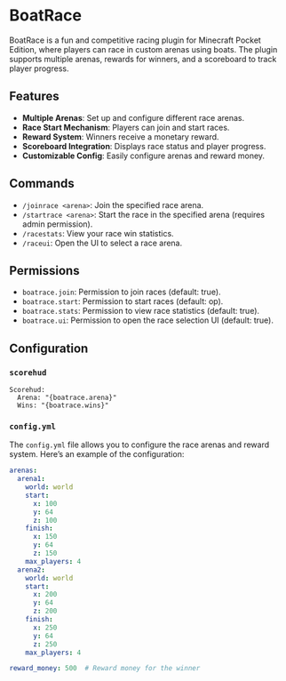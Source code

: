 # BoatRace

BoatRace is a fun and competitive racing plugin for Minecraft Pocket Edition, where players can race in custom arenas using boats. The plugin supports multiple arenas, rewards for winners, and a scoreboard to track player progress.

## Features

- **Multiple Arenas**: Set up and configure different race arenas.
- **Race Start Mechanism**: Players can join and start races.
- **Reward System**: Winners receive a monetary reward.
- **Scoreboard Integration**: Displays race status and player progress.
- **Customizable Config**: Easily configure arenas and reward money.

## Commands

- `/joinrace <arena>`: Join the specified race arena.
- `/startrace <arena>`: Start the race in the specified arena (requires admin permission).
- `/racestats`: View your race win statistics.
- `/raceui`: Open the UI to select a race arena.

## Permissions

- `boatrace.join`: Permission to join races (default: true).
- `boatrace.start`: Permission to start races (default: op).
- `boatrace.stats`: Permission to view race statistics (default: true).
- `boatrace.ui`: Permission to open the race selection UI (default: true).

## Configuration

### `scorehud`
```
Scorehud:
  Arena: "{boatrace.arena}"
  Wins: "{boatrace.wins}"
```

### `config.yml`

The `config.yml` file allows you to configure the race arenas and reward system. Here’s an example of the configuration:

```yaml
arenas:
  arena1:
    world: world
    start:
      x: 100
      y: 64
      z: 100
    finish:
      x: 150
      y: 64
      z: 150
    max_players: 4
  arena2:
    world: world
    start:
      x: 200
      y: 64
      z: 200
    finish:
      x: 250
      y: 64
      z: 250
    max_players: 4

reward_money: 500  # Reward money for the winner
